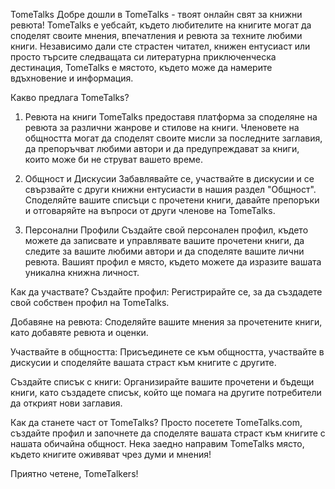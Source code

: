 TomeTalks
Добре дошли в TomeTalks - твоят онлайн свят за книжни ревюта! TomeTalks е уебсайт, където любителите на книгите могат да споделят своите мнения, впечатления и ревюта за техните любими книги. Независимо дали сте страстен читател, книжен ентусиаст или просто търсите следващата си литературна приключенческа дестинация, TomeTalks е мястото, където може да намерите вдъхновение и информация.

Какво предлага TomeTalks?
1. Ревюта на книги
TomeTalks предоставя платформа за споделяне на ревюта за различни жанрове и стилове на книги. Членовете на общността могат да споделят своите мисли за последните заглавия, да препоръчват любими автори и да предупреждават за книги, които може би не струват вашето време.

2. Общност и Дискусии
Забавлявайте се, участвайте в дискусии и се свързвайте с други книжни ентусиасти в нашия раздел "Общност". Споделяйте вашите списъци с прочетени книги, давайте препоръки и отговаряйте на въпроси от други членове на TomeTalks.

3. Персонални Профили
Създайте свой персонален профил, където можете да записвате и управлявате вашите прочетени книги, да следите за вашите любими автори и да споделяте вашите лични ревюта. Вашият профил е място, където можете да изразите вашата уникална книжна личност.

Как да участвате?
Създайте профил: Регистрирайте се, за да създадете свой собствен профил на TomeTalks.

Добавяне на ревюта: Споделяйте вашите мнения за прочетените книги, като добавяте ревюта и оценки.

Участвайте в общността: Присъединете се към общността, участвайте в дискусии и споделяйте вашата страст към книгите с другите.

Създайте списък с книги: Организирайте вашите прочетени и бъдещи книги, като създадете списък, който ще помага на другите потребители да открият нови заглавия.

Как да станете част от TomeTalks?
Просто посетете TomeTalks.com, създайте профил и започнете да споделяте вашата страст към книгите с нашата обичайна общност. Нека заедно направим TomeTalks място, където книгите оживяват чрез думи и мнения!

Приятно четене, TomeTalkers!
